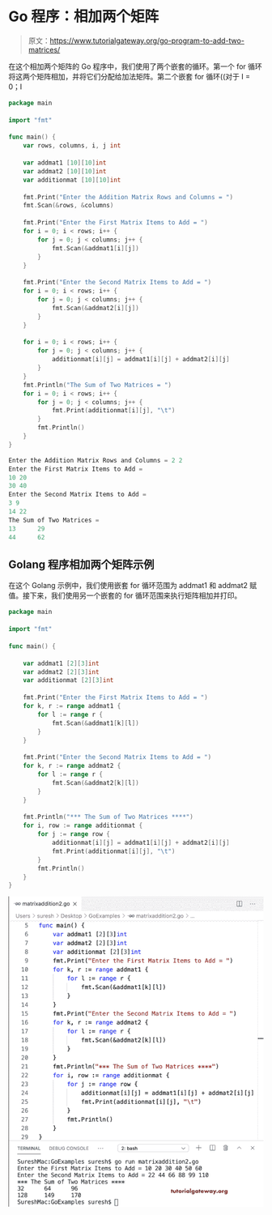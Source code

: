 # Go 程序：相加两个矩阵

> 原文：<https://www.tutorialgateway.org/go-program-to-add-two-matrices/>

在这个相加两个矩阵的 Go 程序中，我们使用了两个嵌套的循环。第一个 for 循环将这两个矩阵相加，并将它们分配给加法矩阵。第二个嵌套 for 循环((对于 I = 0；I

```go
package main

import "fmt"

func main() {
    var rows, columns, i, j int

    var addmat1 [10][10]int
    var addmat2 [10][10]int
    var additionmat [10][10]int

    fmt.Print("Enter the Addition Matrix Rows and Columns = ")
    fmt.Scan(&rows, &columns)

    fmt.Print("Enter the First Matrix Items to Add = ")
    for i = 0; i < rows; i++ {
        for j = 0; j < columns; j++ {
            fmt.Scan(&addmat1[i][j])
        }
    }

    fmt.Print("Enter the Second Matrix Items to Add = ")
    for i = 0; i < rows; i++ {
        for j = 0; j < columns; j++ {
            fmt.Scan(&addmat2[i][j])
        }
    }

    for i = 0; i < rows; i++ {
        for j = 0; j < columns; j++ {
            additionmat[i][j] = addmat1[i][j] + addmat2[i][j]
        }
    }
    fmt.Println("The Sum of Two Matrices = ")
    for i = 0; i < rows; i++ {
        for j = 0; j < columns; j++ {
            fmt.Print(additionmat[i][j], "\t")
        }
        fmt.Println()
    }
}
```

```go
Enter the Addition Matrix Rows and Columns = 2 2
Enter the First Matrix Items to Add = 
10 20
30 40
Enter the Second Matrix Items to Add = 
3 9
14 22
The Sum of Two Matrices = 
13      29
44      62
```

## Golang 程序相加两个矩阵示例

在这个 Golang 示例中，我们使用嵌套 for 循环范围为 addmat1 和 addmat2 赋值。接下来，我们使用另一个嵌套的 for 循环范围来执行矩阵相加并打印。

```go
package main

import "fmt"

func main() {

    var addmat1 [2][3]int
    var addmat2 [2][3]int
    var additionmat [2][3]int

    fmt.Print("Enter the First Matrix Items to Add = ")
    for k, r := range addmat1 {
        for l := range r {
            fmt.Scan(&addmat1[k][l])
        }
    }

    fmt.Print("Enter the Second Matrix Items to Add = ")
    for k, r := range addmat2 {
        for l := range r {
            fmt.Scan(&addmat2[k][l])
        }
    }

    fmt.Println("*** The Sum of Two Matrices ****")
    for i, row := range additionmat {
        for j := range row {
            additionmat[i][j] = addmat1[i][j] + addmat2[i][j]
            fmt.Print(additionmat[i][j], "\t")
        }
        fmt.Println()
    }
}
```

![Golang Program to Add Two Matrices 2](img/17bb2c04b06b84d2675d579228c07867.png)